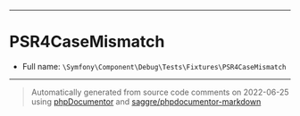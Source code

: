 ***

# PSR4CaseMismatch





* Full name: `\Symfony\Component\Debug\Tests\Fixtures\PSR4CaseMismatch`






***
> Automatically generated from source code comments on 2022-06-25 using [phpDocumentor](http://www.phpdoc.org/) and [saggre/phpdocumentor-markdown](https://github.com/Saggre/phpDocumentor-markdown)

